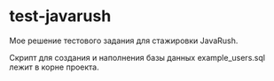 # test-javarush
Мое решение тестового задания для стажировки JavaRush.

Скрипт для создания и наполнения базы данных example_users.sql лежит в корне проекта.
